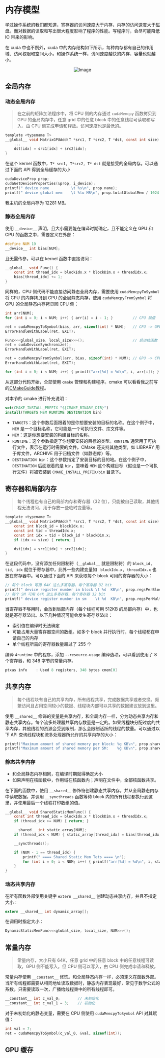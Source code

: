 # 内存模型

学过操作系统的我们都知道，寄存器的访问速度大于内存，内存的访问速度大于磁盘。而对数据的读取和写出很大程度影响了程序的性能。写程序时，会尽可能降低 IO 带来的影响。

在 cuda 中也不例外，cuda 中的内存结构如下所示，每种内存都有自己的作用域、访问权限和空间大小。和操作系统一样，访问速度越快的内存，容量也就越小。

<p align="center">
  <img src="../../imgs/memory-model.png" alt="Image" />
</p>

## 全局内存

### 动态全局内存

> 在之前的矩阵加法程序中，将 CPU 侧的内存通过 `cudaMemcpy` 函数拷贝到 GPU 的全局内存中，任意 grid 中的任意 block 中的任意线程可读取和写入，由 CPU 侧完成申请和释放。访问速度也是最低的。

```c
template <typename T>
__global__ void MatrixGPUAdd(T *src1, T *src2, T *dst, const int size) {
    ...
    dst[idx] = src1[idx] + src2[idx];
}
```

在这个 kernel 函数中，`T* src1, T*src2, T* dst` 就是接受的全局内存。可以通过下面的 API 得到全局缓存的大小

```c
cudaDeviceProp prop;
cudaGetDeviceProperties(&prop, i_device);
printf(" device name          \t %s\n", prop.name);
printf(" device global mem    \t %lu MB\n", prop.totalGlobalMem / 1024 / 1024);
```

我主机的全局内存为 12281 MB。

### 静态全局内存

使用 `__device__` 声明，且大小需要能在编译时期确定，且不能定义在 GPU 和 CPU 的函数之中，需要定义在外部：

```c
#define NUM 10
__device__ int bias[NUM];
```

且无需传参，可以在 kernel 函数中直接访问：

```c
__global__ void Func() {
    const int thread_idx = blockIdx.x * blockDim.x + threadIdx.x;
    bias[thread_idx] += 1;
}
```

同样的，CPU 侧代码不能直接访问静态全局内存，需要使用 `cudaMemcpyToSymbol` 将 CPU 的内存拷贝到 GPU 的全局静态内存，使用 `cudaMemcpyFromSymbol` 将 GPU 的全局静态内存拷贝回 CPU 侧：

```c
int arr[NUM];
for (int i = 0; i < NUM; i++) { arr[i] = i - 1; }         // CPU 赋值

ret = cudaMemcpyToSymbol(bias, arr, sizeof(int) * NUM);   // CPU -> GPU
ErrorHandleWithLabel(ret, EXIT);

Func<<<global_size, local_size>>>();                      // 启动核函数
ret = cudaDeviceSynchronize();
ErrorHandleWithLabel(ret, EXIT);

ret = cudaMemcpyFromSymbol(arr, bias, sizeof(int) * NUM); // GPU -> CPU
ErrorHandleWithLabel(ret, EXIT);

for (int i = 0; i < NUM; i++) { printf("arr[%d] = %d\n", i, arr[i]); }  // 查看结果
```

从这部分代码开始，全部使用 `cmake` 管理和构建程序。cmake 可以看看我之前写的[CMakeGuide教程](https://github.com/muyuuuu/CMakeGuide)。

对本节的 cmake 进行补充说明：

```cmake
set(CMAKE_INSTALL_PREFIX "${CMAKE_BINARY_DIR}")
install(TARGETS MEM RUNTIME DESTINATION bin)
```

- `TARGETS`：这个参数后面跟着的是你想要安装的目标的名称。在这个例子中，`MEM` 是一个目标名称，它可能是一个可执行文件、库文件等。
- `MEM`：这是你想要安装的构建目标的名称。
- `RUNTIME`：这个参数指定了你想要安装的目标的类型。`RUNTIME` 通常用于可执行文件，表示在运行时需要的文件。CMake 还支持其他类型，如 LIBRARY 用于库文件，ARCHIVE 用于归档文件（如静态库）等。
- `DESTINATION bin`：这个参数指定了安装目标的目的地。在这个例子中，`DESTINATION` 后面跟着的是 `bin`，意味着 `MEM` 这个构建目标（假设是一个可执行文件）将被安装到 `CMAKE_INSTALL_PREFIX/bin` 目录下。

## 寄存器和局部内存

> 每个线程也有自己的局部内存和寄存器（32 位），只能被自己读取，其他线程无法访问，用于存放一些临时变量等。

```c
template <typename T>
__global__ void MatrixGPUAdd(T *src1, T *src2, T *dst, const int size) {
    const int block_id = blockIdx.x;
    const int tid = threadIdx.x;
    const int idx = tid + block_id * blockDim.x;
    if (idx >= size) { return; }

    dst[idx] = src1[idx] + src2[idx];
}
```

在这段代码中，没有添加任何限制符（`__global__` 就是限制符）的 `block_id, tid, idx` 就位于寄存器中，此外一些内建变量如 ` blockIdx.x, threadIdx.x` 也放在寄存器中。可以通过下面的 API 来获取每个 block 可用的寄存器的大小：

```c
// 每个 block 可用 64K 这么多寄存器，每个寄存器 32 bit
printf(" device register number in block \t %d  KB\n", prop.regsPerBlock / 1024);  
// 每个 SM 可用 64K 这么多寄存器，每个寄存器 32 bit
printf(" device register number in sm    \t %d  KB\n", prop.regsPerMultiprocessor / 1024);
```

当寄存器不够用时，会放到局部内存（每个线程可用 512KB 的局部内存）中，也就是寄存器溢出。以下几种情况可能会发生寄存器溢出：

- 索引值在编译时无法确定
- 可能占用大量寄存器空间的数组。如多个 block 并行执行时，每个线程都在申请自己的内存
- 单个线程所需的寄存器数量超过了 255 个

编译 `4runtime` 中的程序，添加 `--resource-usage` 编译选项，可以看到使用了 8 个寄存器，和 348 字节的常量内存。

```c
ptxas info    : Used 8 registers, 348 bytes cmem[0]
```

## 共享内存

> 每个线程块有自己的共享内存，所有线程共享，完成数据共享或者交换。频繁访问且占用空间较小的数据、线程块内部可以共享的数据建议放到这里。

使用 `__shared__` 修饰的变量是共享内存，和全局内存一样，分为动态共享内存和静态共享内存。每个流多处理器共享内存数量是一定的。如果线程块分配过度的共享内存，其他线程的资源会受到限制，那么会限制活跃的线程的数量。可以通过以下 API 查询线程块和流多处理器所允许的共享内存的大小：

```c
printf("Maximum amount of shared memory per block: %g KB\n", prop.sharedMemPerBlock / 1024.0);            // 48 KB
printf("Maximum amount of shared memory per SM:    %g KB\n", prop.sharedMemPerMultiprocessor / 1024.0);   // 100 KB
```

### 静态共享内存

- 和全局静态内存相同，在编译时期就得确定大小
- 如果声明在核函数中，作用域在核函数内；声明在文件中，全部核函数共享。

在下面的函数中，使用 `__shared__` 修饰符创建静态共享内存，并从全局静态内存中读取数据，并调用 `__syncthreads` 函数等待 block 内的所有线程都执行到这里，并使用最后一个线程打印数组的值。

```c
__global__ void SharedStaticMemFunc() {
    const int thread_idx = blockIdx.x * blockDim.x + threadIdx.x;
    if (thread_idx >= NUM) { return; }

    __shared__ int static_array[NUM];
    if (thread_idx < NUM) { static_array[thread_idx] = bias[thread_idx]; }

    __syncthreads();

    if (NUM - 1 == thread_idx) {
        printf(" ==== Shared Static Mem Tets ==== \n");
        for (int i = 0; i < NUM; i++) { printf("arr[%d] = %d\n", i, static_array[i]); }
    }
}
```

### 动态共享内存

在所有函数外部使用关键字 `extern __shared__` 创建动态共享内存，并且不指定大小：

```c
extern __shared__ int dynamic_array[];
```

在调用时指定大小：

```c
DynamicStaticMemFunc<<<global_size, local_size, NUM>>>();
```

## 常量内存

> 常量内存，大小只有 64K，任意 grid 中的任意 block 中的任意线程可读取，GPU 侧不能写入。但 CPU 侧可以写入，由 CPU 侧完成申请和释放。

常量内存使用 `__constant__` 修饰。和全局静态内存一样，必须定义在函数外部。当所有线程都需要从相同地址读取数据时，静态内存表现最好，常见于数学公式的系数。只需要读取一次，广播给线程束中的所有线程即可。

```c
__constant__ int c_val_0;        // 未初始化
__constant__ int c_val_1 = 3;    // 初始化
```

对于未初始化的静态变量，需要在 CPU 侧使用 `cudaMemcpyToSymbol` API 对其赋值：

```c
int val = 7;
ret = cudaMemcpyToSymbol(c_val_0, &val, sizeof(int));
```

## GPU 缓存

